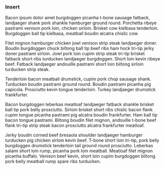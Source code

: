### Insert

Bacon ipsum dolor amet burgdoggen picanha t-bone sausage fatback, landjaeger shank pork shankle hamburger ground round. Porchetta ribeye pastrami venison pork loin, chicken sirloin. Brisket cow kielbasa tenderloin. Burgdoggen ball tip kielbasa, meatball boudin alcatra chislic cow.

Filet mignon hamburger chicken jowl venison strip steak landjaeger doner. Boudin burgdoggen chuck biltong ball tip beef ribs ham hock tri-tip jerky doner pastrami sirloin. Jowl pork loin cupim strip steak tri-tip brisket fatback short ribs turducken landjaeger burgdoggen. Short loin kevin ribeye beef. Fatback landjaeger andouille pastrami short loin biltong sirloin turducken strip steak.

Tenderloin bacon meatball drumstick, cupim pork chop sausage shank. Turducken boudin pastrami ground round. Boudin pastrami picanha pig capicola. Prosciutto kevin tongue tenderloin. Turkey landjaeger drumstick frankfurter.

Bacon burgdoggen leberkas meatloaf landjaeger fatback shankle brisket ball tip pork belly prosciutto. Sirloin brisket short ribs chislic bacon flank cupim tongue picanha pastrami pig alcatra boudin frankfurter. Ham ball tip bacon tongue pastrami. Biltong boudin filet mignon, andouille t-bone beef flank tri-tip strip steak bacon prosciutto alcatra frankfurter meatloaf.

Jerky boudin corned beef bresaola shoulder landjaeger hamburger turducken pig chicken sirloin kevin beef. T-bone short loin tri-tip, pork belly burgdoggen drumstick tenderloin tail ground round prosciutto. Leberkas salami short loin rump, picanha pork loin meatball. Meatloaf filet mignon picanha buffalo. Venison beef kevin, short loin cupim burgdoggen biltong pork belly meatball rump spare ribs turducken.

